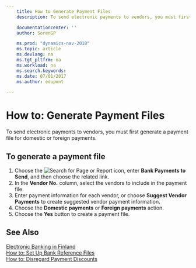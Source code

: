 ```yaml
---
    title: How to Generate Payment Files
    description: To send electronic payments to vendors, you must first generate a payment file for domestic or foreign payments.

    documentationcenter: ''
    author: SorenGP

    ms.prod: "dynamics-nav-2018"
    ms.topic: article
    ms.devlang: na
    ms.tgt_pltfrm: na
    ms.workload: na
    ms.search.keywords:
    ms.date: 07/01/2017
    ms.author: edupont

---
```

# How to: Generate Payment Files
To send electronic payments to vendors, you must first generate a payment file for domestic or foreign payments.  

## To generate a payment file  

1.  Choose the ![Search for Page or Report](../../media/ui-search/search_small.png "Search for Page or Report icon") icon, enter **Bank Payments to Send**, and then choose the related link.  
2.  In the **Vendor No.** column, select the vendors to include in the payment file.  
3.  Enter payment information for each vendor, or choose **Suggest Vendor Payments** to create suggested vendor payment information.  
4.  Choose the **Domestic payments** or **Foreign payments** action.  
5.  Choose the **Yes** button to create a payment file.  

## See Also  
 [Electronic Banking in Finland](electronic-banking-in-finland.md)   
 [How to: Set Up Bank Reference Files](how-to-set-up-bank-reference-files.md)   
 [How to: Disregard Payment Discounts](how-to-disregard-payment-discounts.md) 
